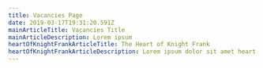 ```yaml
---
title: Vacancies Page
date: 2019-03-17T19:31:20.591Z
mainArticleTitle: Vacancies Title
mainArticleDescription: Lorem ipsum
heartOfKnightFrankArticleTitle: The Heart of Knight Frank
heartOfKnightFrankArticleDescription: Lorem ipsum dolor sit amet heart pof knight
---
```

